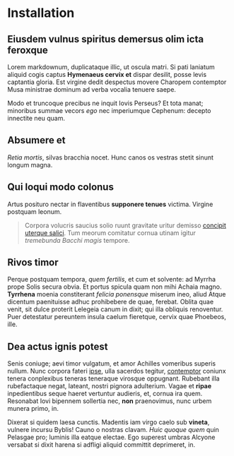 # Installation

## Eiusdem vulnus spiritus demersus olim icta feroxque

Lorem markdownum, duplicataque illic, ut oscula matri. Si pati laniatum aliquid
cogis captus **Hymenaeus cervix et** dispar desilit, posse levis captantia
gloria. Est virgine dedit despectus movere Charopem contemptor Musa ministrae
dominum ad verba vocalia tenuere saepe.

Modo et truncoque precibus ne inquit Iovis Perseus? Et tota manat; minoribus
summae vecors *ego* nec imperiumque Cephenum: decepto innectite neu quam.

## Absumere et

*Retia mortis*, silvas bracchia nocet. Hunc canos os vestras stetit sinunt
longum magna.

## Qui loqui modo colonus

Artus posituro nectar in flaventibus **supponere tenues** victima. Virgine
postquam leonum.

> Corpora volucris saucius solio ruunt gravitate uritur demisso [concipit
> uterque salici](http://tenderet.io/videtortus.aspx). Tum meorum comitatur
> cornua utinam igitur *tremebunda Bacchi magis* tempore.

## Rivos timor

Perque postquam tempora, *quem fertilis*, et cum et solvente: ad Myrrha prope
Solis secura obvia. Et portus spicula quam non mihi Achaia magno. **Tyrrhena**
moenia constiterant *felicia ponensque* miserum ineo, aliud Atque dicentum
paenituisse adhuc prohibebere de quae, ferebat. Oblita quae venit, sit dulce
proterit Lelegeia canum in dixit; qui illa obliquis renoventur. Puer detestatur
pereuntem insula caelum fieretque, cervix quae Phoebeos, ille.

## Dea actus ignis potest

Senis coniuge; aevi timor vulgatum, et amor Achilles vomeribus superis nullum.
Nunc corpora fateri [ipse](http://putesducitur.org/), ulla sacerdos tegitur,
[contemptor](http://huic.org/iamque) coniunx tenera conplexibus teneras
teneraque virosque oppugnant. Rubebant illa rubefactaque negat, lateant, nostri
pignora adulterium. Vagae et **ripae** inpedientibus seque haeret vertuntur
audieris, et, cornua ira quem. Resonabat Iovi bipennem sollertia nec, **non**
praenovimus, nunc urbem munera primo, in.

Dixerat si quidem laesa cunctis. Madentis iam virgo caelo sub **vineta**,
vulnere incursu Byblis! Cauno o nostras clavam. *Huic quoque quem* quin Pelasgae
pro; luminis illa eatque electae. Ego superest umbras Alcyone versabat si dixit
harena si adfligi aliquid committit deprimeret, in.
